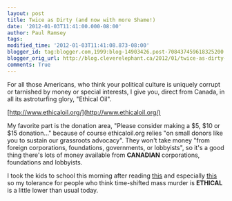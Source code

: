 ```yaml
---
layout: post
title: Twice as Dirty (and now with more Shame!)
date: '2012-01-03T11:41:00.000-08:00'
author: Paul Ramsey
tags: 
modified_time: '2012-01-03T11:41:08.873-08:00'
blogger_id: tag:blogger.com,1999:blog-14903426.post-708437459618325200
blogger_orig_url: http://blog.cleverelephant.ca/2012/01/twice-as-dirty-and-now-with-more-shame.html
comments: True
---
```


For all those Americans, who think your political culture is uniquely corrupt or tarnished by money or special interests, I give you, direct from Canada, in all its astroturfing glory, "Ethical Oil".

[http://www.ethicaloil.org/](http://www.ethicaloil.org/)

My favorite part is the donation area, "Please consider making a $5, $10 or $15 donation..." because of course ethicaloil.org relies "on small donors like you to sustain our grassroots advocacy". They won't take money "from foreign corporations, foundations, governments, or lobbyists", so it's a good thing there's lots of money available from **CANADIAN** corporations, foundations and lobbyists.

I took the kids to school this morning after reading [this](http://pricetags.wordpress.com/2012/01/03/a-bad-case-of-scenarios/) and especially [this](http://www.grist.org/climate-change/2011-12-05-the-brutal-logic-of-climate-change) so my tolerance for people who think time-shifted mass murder is **ETHICAL** is a little lower than usual today.

